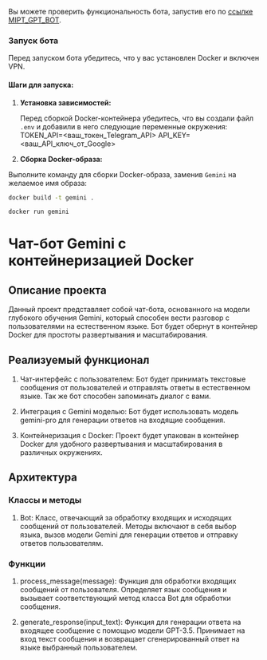 Вы можете проверить функциональность бота, запустив его по [ссылке MIPT_GPT_BOT](https://t.me/MIPT_GPT_BOT).

### Запуск бота

Перед запуском бота убедитесь, что у вас установлен Docker и включен VPN.

#### Шаги для запуска:

1. **Установка зависимостей:**

   Перед сборкой Docker-контейнера убедитесь, что вы создали файл `.env` и добавили в него следующие переменные окружения:
   TOKEN_API=<ваш_токен_Telegram_API>
   API_KEY=<ваш_API_ключ_от_Google>

3. **Сборка Docker-образа:**

Выполните команду для сборки Docker-образа, заменив `Gemini` на желаемое имя образа:

```bash
docker build -t gemini .
```
```bash
docker run gemini
```


# Чат-бот Gemini с  контейнеризацией Docker

## Описание проекта

Данный проект представляет собой чат-бота, основанного на модели глубокого обучения Gemini, который способен вести разговор с пользователями на естественном языке. Бот будет обернут в контейнер Docker для простоты развертывания и масштабирования.

## Реализуемый функционал

1. Чат-интерфейс с пользователем: Бот будет принимать текстовые сообщения от пользователей и отправлять ответы в естественном языке. Так же бот способен запоминать диалог с вами.

2. Интеграция с Gemini моделью: Бот будет использовать модель gemini-pro для генерации ответов на входящие сообщения.

3. Контейнеризация с Docker: Проект будет упакован в контейнер Docker для удобного развертывания и масштабирования в различных окружениях.

## Архитектура

### Классы и методы

1. Bot: Класс, отвечающий за обработку входящих и исходящих сообщений от пользователей. Методы включают в себя  выбор языка, вызов модели Gemini для генерации ответов и отправку ответов пользователям.


### Функции

1. process_message(message): Функция для обработки входящих сообщений от пользователя. Определяет язык сообщения и вызывает соответствующий метод класса Bot для обработки сообщения.

2. generate_response(input_text): Функция для генерации ответа на входящее сообщение с помощью модели GPT-3.5. Принимает на вход текст сообщения и возвращает сгенерированный ответ на языке выбранный пользователем.
